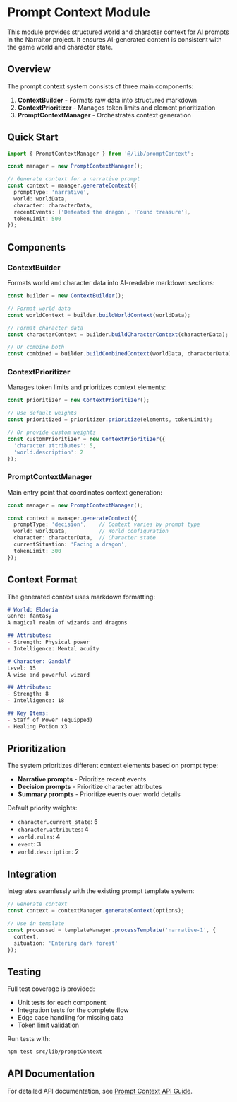 # Prompt Context Module

This module provides structured world and character context for AI prompts in the Narraitor project. It ensures AI-generated content is consistent with the game world and character state.

## Overview

The prompt context system consists of three main components:

1. **ContextBuilder** - Formats raw data into structured markdown
2. **ContextPrioritizer** - Manages token limits and element prioritization
3. **PromptContextManager** - Orchestrates context generation

## Quick Start

```typescript
import { PromptContextManager } from '@/lib/promptContext';

const manager = new PromptContextManager();

// Generate context for a narrative prompt
const context = manager.generateContext({
  promptType: 'narrative',
  world: worldData,
  character: characterData,
  recentEvents: ['Defeated the dragon', 'Found treasure'],
  tokenLimit: 500
});
```

## Components

### ContextBuilder

Formats world and character data into AI-readable markdown sections:

```typescript
const builder = new ContextBuilder();

// Format world data
const worldContext = builder.buildWorldContext(worldData);

// Format character data  
const characterContext = builder.buildCharacterContext(characterData);

// Or combine both
const combined = builder.buildCombinedContext(worldData, characterData);
```

### ContextPrioritizer

Manages token limits and prioritizes context elements:

```typescript
const prioritizer = new ContextPrioritizer();

// Use default weights
const prioritized = prioritizer.prioritize(elements, tokenLimit);

// Or provide custom weights
const customPrioritizer = new ContextPrioritizer({
  'character.attributes': 5,
  'world.description': 2
});
```

### PromptContextManager

Main entry point that coordinates context generation:

```typescript
const manager = new PromptContextManager();

const context = manager.generateContext({
  promptType: 'decision',    // Context varies by prompt type
  world: worldData,          // World configuration
  character: characterData,  // Character state
  currentSituation: 'Facing a dragon',
  tokenLimit: 300
});
```

## Context Format

The generated context uses markdown formatting:

```markdown
# World: Eldoria
Genre: fantasy
A magical realm of wizards and dragons

## Attributes:
- Strength: Physical power
- Intelligence: Mental acuity

# Character: Gandalf
Level: 15
A wise and powerful wizard

## Attributes:
- Strength: 8
- Intelligence: 18

## Key Items:
- Staff of Power (equipped)
- Healing Potion x3
```

## Prioritization

The system prioritizes different context elements based on prompt type:

- **Narrative prompts** - Prioritize recent events
- **Decision prompts** - Prioritize character attributes  
- **Summary prompts** - Prioritize events over world details

Default priority weights:
- `character.current_state`: 5
- `character.attributes`: 4
- `world.rules`: 4
- `event`: 3
- `world.description`: 2

## Integration

Integrates seamlessly with the existing prompt template system:

```typescript
// Generate context
const context = contextManager.generateContext(options);

// Use in template
const processed = templateManager.processTemplate('narrative-1', {
  context,
  situation: 'Entering dark forest'
});
```

## Testing

Full test coverage is provided:
- Unit tests for each component
- Integration tests for the complete flow
- Edge case handling for missing data
- Token limit validation

Run tests with:
```bash
npm test src/lib/promptContext
```

## API Documentation

For detailed API documentation, see [Prompt Context API Guide](/docs/technical-guides/prompt-context-api.md).

